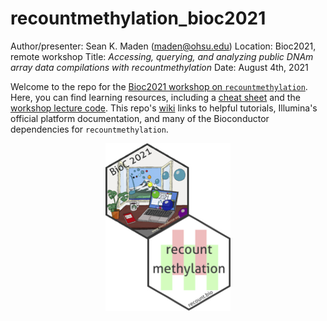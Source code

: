 # recountmethylation_bioc2021

Author/presenter: Sean K. Maden (maden@ohsu.edu)
Location: Bioc2021, remote workshop
Title: *Accessing, querying, and analyzing public DNAm array data compilations with recountmethylation*
Date: August 4th, 2021

Welcome to the repo for the [Bioc2021 workshop on `recountmethylation`](https://bioc2021.bioconductor.org/posts/paper106/). Here, you can find learning resources, including a [cheat sheet](https://github.com/metamaden/recountmethylation_bioc2021/tree/main/cheetsheet) and the [workshop lecture code](https://github.com/metamaden/recountmethylation_bioc2021/tree/main/workshop_code). This repo's [wiki](https://github.com/metamaden/recountmethylation_bioc2021/wiki) links to helpful tutorials, Illumina's official platform documentation, and many of the Bioconductor dependencies for `recountmethylation`.

<p style="text-align:center;"><img src="https://github.com/metamaden/recountmethylation_bioc2021/blob/main/images/bioc2021-recountmethylation-hexstickers.jpg" alt="recountmethylation hexsticker" class="center" width="200"/></p>
